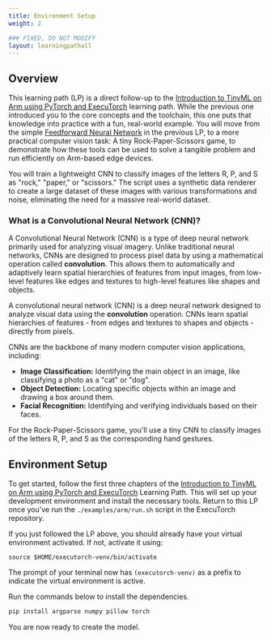 ```yaml
---
title: Environment Setup
weight: 2

### FIXED, DO NOT MODIFY
layout: learningpathall
---
```


## Overview
This learning path (LP) is a direct follow-up to the [Introduction to TinyML on Arm using PyTorch and ExecuTorch](/learning-paths/embedded-and-microcontrollers/introduction-to-tinyml-on-arm) learning path. While the previous one introduced you to the core concepts and the toolchain, this one puts that knowledge into practice with a fun, real-world example. You will move from the simple [Feedforward Neural Network](/learning-paths/embedded-and-microcontrollers/introduction-to-tinyml-on-arm/4-build-model) in the previous LP, to a more practical computer vision task: A tiny Rock-Paper-Scissors game, to demonstrate how these tools can be used to solve a tangible problem and run efficiently on Arm-based edge devices.

You will train a lightweight CNN to classify images of the letters R, P, and S as "rock," "paper," or "scissors." The script uses a synthetic data renderer to create a large dataset of these images with various transformations and noise, eliminating the need for a massive real-world dataset.

### What is a Convolutional Neural Network (CNN)?
A Convolutional Neural Network (CNN) is a type of deep neural network primarily used for analyzing visual imagery. Unlike traditional neural networks, CNNs are designed to process pixel data by using a mathematical operation called **convolution**. This allows them to automatically and adaptively learn spatial hierarchies of features from input images, from low-level features like edges and textures to high-level features like shapes and objects.

A convolutional neural network (CNN) is a deep neural network designed to analyze visual data using the **convolution** operation. CNNs learn spatial hierarchies of features - from edges and textures to shapes and objects - directly from pixels.

CNNs are the backbone of many modern computer vision applications, including:

- **Image Classification:** Identifying the main object in an image, like classifying a photo as a "cat" or "dog".
- **Object Detection:** Locating specific objects within an image and drawing a box around them.
- **Facial Recognition:** Identifying and verifying individuals based on their faces.

For the Rock-Paper-Scissors game, you'll use a tiny CNN to classify images of the letters R, P, and S as the corresponding hand gestures.



## Environment Setup
To get started, follow the first three chapters of the [Introduction to TinyML on Arm using PyTorch and ExecuTorch](/learning-paths/embedded-and-microcontrollers/introduction-to-tinyml-on-arm) Learning Path. This will set up your development environment and install the necessary tools. Return to this LP once you've run the `./examples/arm/run.sh` script in the ExecuTorch repository.

If you just followed the LP above, you should already have your virtual environment activated. If not, activate it using:

```console
source $HOME/executorch-venv/bin/activate
```
The prompt of your terminal now has `(executorch-venv)` as a prefix to indicate the virtual environment is active.

Run the commands below to install the dependencies.

```bash
pip install argparse numpy pillow torch
```
You are now ready to create the model.

